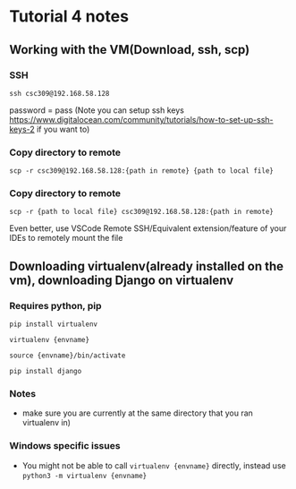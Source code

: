 # Tutorial 4 notes

## Working with the VM(Download, ssh, scp)

### SSH

```
ssh csc309@192.168.58.128
```

password = pass (Note you can setup ssh keys https://www.digitalocean.com/community/tutorials/how-to-set-up-ssh-keys-2 if you want to)

### Copy directory to remote
```
scp -r csc309@192.168.58.128:{path in remote} {path to local file} 
```

### Copy directory to remote
```
scp -r {path to local file} csc309@192.168.58.128:{path in remote}
```

Even better, use VSCode Remote SSH/Equivalent extension/feature of your IDEs to remotely mount the file


## Downloading virtualenv(already installed on the vm), downloading Django on virtualenv

### Requires python, pip

```
pip install virtualenv

virtualenv {envname}

source {envname}/bin/activate

pip install django

```
### Notes

- make sure you are currently at the same directory that you ran virtualenv in) 


### Windows specific issues

- You might not be able to call `virtualenv {envname}` directly, instead use `python3 -m virtualenv {envname}`






